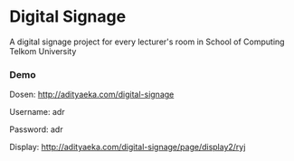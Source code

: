 # Digital Signage

A digital signage project for every lecturer's room in School of Computing Telkom University

### Demo
Dosen: http://adityaeka.com/digital-signage

Username: adr

Password: adr

Display: http://adityaeka.com/digital-signage/page/display2/ryj
